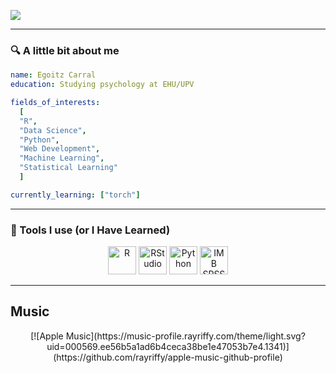 ![](https://capsule-render.vercel.app/api?text=Hello!&animation=fadeIn&type=waving&color=auto&height=100)

---

### 🔍 A little bit about me

```yaml
name: Egoitz Carral
education: Studying psychology at EHU/UPV

fields_of_interests:
  [
  "R",
  "Data Science",
  "Python",
  "Web Development",
  "Machine Learning",
  "Statistical Learning"
  ]

currently_learning: ["torch"]
```

---

### 📡 Tools I use (or I Have Learned)

<p align="center">
<img
src="https://cdn.jsdelivr.net/gh/devicons/devicon/icons/r/r-original.svg" alt="R" width="45" height="45"/>
<img
src="https://cdn.jsdelivr.net/gh/devicons/devicon/icons/rstudio/rstudio-original.svg" alt="RStudio" width="45" height="45"/>
<img
src="https://cdn.jsdelivr.net/gh/devicons/devicon/icons/python/python-plain.svg" alt="Python" width="45" height="45"/>
<img
src="https://cdn.jsdelivr.net/gh/devicons/devicon/icons/spss/spss-original.svg" alt="IMB SPSS" width="45" height="45"/>
</p>

---

## Music
<p align="center">
[![Apple Music](https://music-profile.rayriffy.com/theme/light.svg?uid=000569.ee56b5a1ad6b4ceca38be1e47053b7e4.1341)](https://github.com/rayriffy/apple-music-github-profile)
</p>
